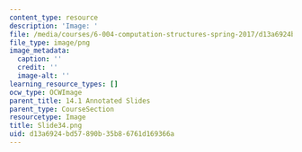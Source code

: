 ```yaml
---
content_type: resource
description: 'Image: '
file: /media/courses/6-004-computation-structures-spring-2017/d13a6924bd57890b35b86761d169366a_Slide34.png
file_type: image/png
image_metadata:
  caption: ''
  credit: ''
  image-alt: ''
learning_resource_types: []
ocw_type: OCWImage
parent_title: 14.1 Annotated Slides
parent_type: CourseSection
resourcetype: Image
title: Slide34.png
uid: d13a6924-bd57-890b-35b8-6761d169366a
---
```

